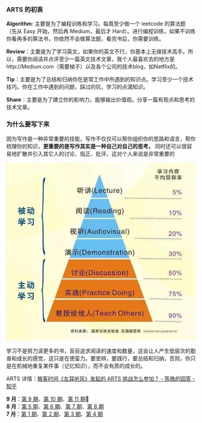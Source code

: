 ### ARTS 的初衷

**Algorithm**: 主要是为了编程训练和学习。每周至少做一个 leetcode 的算法题（先从 Easy 开始，然后再 Medium，最后才 Hard）。进行编程训练，如果不训练你看再多的算法书，你依然不会做算法题，看完书后，你需要训练。

**Review**：主要是为了学习英文，如果你的英文不行，你基本上无缘技术高手。所以，需要你阅读并点评至少一篇英文技术文章，我个人最喜欢去的地方是http://Medium.com（需要梯子）以及各个公司的技术blog，如Netflix的。

**Tip**：主要是为了总结和归纳你在是常工作中所遇到的知识点。学习至少一个技术技巧。你在工作中遇到的问题，踩过的坑，学习的点滴知识。

**Share**：主要是为了建立你的影响力，能够输出价值观。分享一篇有观点和思考的技术文章。

### 为什么要写下来

因为写作是一种非常重要的技能，写作不仅仅可以帮你组织你的思路和语言，帮你梳理你的知识，**更重要的是写作其实是一种自己对自己的思考，** 同时还可以很容易地扩散并引入其它人的讨论、指正、批评，这对个人来说是非常重要的

![study_pyramid](image/study_pyramid.jpg)

学习不是努力读更多的书，盲目追求阅读的速度和数量，这会让人产生低层次的勤奋和成长的感觉，这只是在使蛮力。要思辨，要践行，要总结和归纳，否则，你只是在机械地重复某件事（记忆知识），而不会有质的成长的。

ARTS 详情：[极客时间《左耳听风》发起的 ARTS 挑战怎么参加？ - 陈皓的回答 - 知乎](https://www.zhihu.com/question/301150832/answer/529809529)

**9 月**：[第 9 期](weekly/2020/arts-0009.md)、[第 10 期](weekly/2020/arts-0010.md)、[第 11 期](weekly/2020/arts-0011.md):high_brightness:  
**8 月**：[第 5 期](weekly/2020/arts-0005.md)、[第 6 期](weekly/2020/arts-0006.md)、[第 7 期](weekly/2020/arts-0007.md)、[第 8 期](weekly/2020/arts-0008.md)  
**7 月**：[第 1 期](weekly/2020/arts-0001.md)、[第 2 期](weekly/2020/arts-0002.md)、[第 3 期](weekly/2020/arts-0003.md)、[第 4 期](weekly/2020/arts-0004.md)

